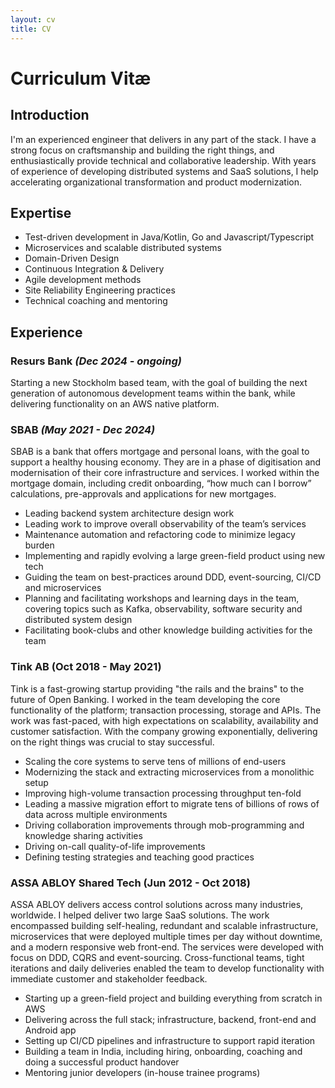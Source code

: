```yaml
---
layout: cv
title: CV
---
```


# Curriculum Vitæ

## Introduction

I'm an experienced engineer that delivers in any part of the stack. I have a strong focus on craftsmanship and building the right things, and enthusiastically provide technical and collaborative leadership. With years of experience of developing distributed systems and SaaS solutions, I help accelerating organizational transformation and product modernization.

## Expertise

* Test-driven development in Java/Kotlin, Go and Javascript/Typescript
* Microservices and scalable distributed systems
* Domain-Driven Design
* Continuous Integration & Delivery
* Agile development methods
* Site Reliability Engineering practices
* Technical coaching and mentoring

## Experience

### Resurs Bank _(Dec 2024 - ongoing)_

Starting a new Stockholm based team, with the goal of building the next generation of autonomous development teams within the bank, while delivering functionality on an AWS native platform.


### SBAB _(May 2021 - Dec 2024)_
SBAB is a bank that offers mortgage and personal loans, with the goal to support a healthy housing economy. They are in a phase of digitisation and modernisation of their core infrastructure and services. I worked within the mortgage domain, including credit onboarding, “how much can I borrow” calculations, pre-approvals and applications for new mortgages.

* Leading backend system architecture design work
* Leading work to improve overall observability of the team’s services
* Maintenance automation and refactoring code to minimize legacy burden
* Implementing and rapidly evolving a large green-field product using new tech
* Guiding the team on best-practices around DDD, event-sourcing, CI/CD and microservices
* Planning and facilitating workshops and learning days in the team, covering topics such as Kafka, observability, software security and distributed system design
* Facilitating book-clubs and other knowledge building activities for the team


### Tink AB (Oct 2018 - May 2021)
Tink is a fast-growing startup providing "the rails and the brains" to the future of Open Banking. I worked in the team developing the core functionality of the platform; transaction processing, storage and APIs. The work was fast-paced, with high expectations on scalability, availability and customer satisfaction. With the company growing exponentially, delivering on the right things was crucial to stay successful.

* Scaling the core systems to serve tens of millions of end-users
* Modernizing the stack and extracting microservices from a monolithic setup
* Improving high-volume transaction processing throughput ten-fold
* Leading a massive migration effort to migrate tens of billions of rows of data across multiple environments
* Driving collaboration improvements through mob-programming and knowledge sharing activities
* Driving on-call quality-of-life improvements
* Defining testing strategies and teaching good practices


### ASSA ABLOY Shared Tech (Jun 2012 - Oct 2018)
ASSA ABLOY delivers access control solutions across many industries, worldwide.
I helped deliver two large SaaS solutions. The work encompassed building self-healing, redundant and scalable infrastructure, microservices that were deployed multiple times per day without downtime, and a modern responsive web front-end. The services were developed with focus on DDD, CQRS and event-sourcing. Cross-functional teams, tight iterations and daily deliveries enabled the team to develop functionality with immediate customer and stakeholder feedback.

* Starting up a green-field project and building everything from scratch in AWS
* Delivering across the full stack; infrastructure, backend, front-end and Android app
* Setting up CI/CD pipelines and infrastructure to support rapid iteration
* Building a team in India, including hiring, onboarding, coaching and doing a successful product handover
* Mentoring junior developers (in-house trainee programs)
